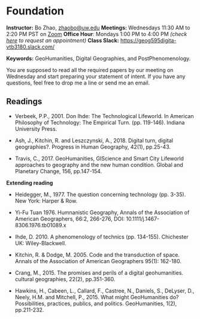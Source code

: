 # Foundation

**Instructor:** Bo Zhao, zhaobo@uw.edu
**Meetings:**  Wednesdays 11:30 AM to 2:20 PM PST on [Zoom](https://washington.zoom.us/j/98010412438)
**Office Hour**: Mondays 1:00 PM to 4:00 PM *(check [here](https://calendar.google.com/calendar/u/0/selfsched?sstoken=UUZvU2gxXzVlZnZpfGRlZmF1bHR8NzM4ODA5MzUyNjAxZDU2Y2ViNTZiMzk2ZmM0N2VmNzI) to request an appointment)*
**Class Slack:** https://geog595digita-vtb3180.slack.com/

**Keywords:** GeoHumanities, Digital Geographies, and PostPhenomenology.

 You are supposed to read all the required papers by our meeting on Wednesday and start preparing your statement of intent. If you have any questions, feel free to drop me a line or send me an email.

## Readings

* Verbeek, P.P., 2001. Don Ihde: The Technological Lifeworld. In American Philosophy of Technology: The Empirical Turn. (pp. 119-146). Indiana University Press.

* Ash, J., Kitchin, R. and Leszczynski, A., 2018. Digital turn, digital geographies?. Progress in Human Geography, 42(1), pp.25-43.

* Travis, C., 2017. GeoHumanities, GIScience and Smart City Lifeworld approaches to geography and the new human condition. Global and Planetary Change, 156, pp.147-154.

**Extending reading**

* Heidegger, M., 1977. The question concerning technology (pp. 3-35). New York: Harper & Row.

* Yi-Fu Tuan 1976. Humnanistic Geography, Annals of the Association of American Geographers, 66:2, 266-276, DOI: 10.1111/j.1467-8306.1976.tb01089.x

* Ihde, D. 2010. A phenomenology of technics (pp. 134-155). Chichester UK: Wiley-Blackwell.

* Kitchin, R. & Dodge, M. 2005. Code and the transduction of space. Annals of the Association of American Geographers 95(1): 162-180.

* Crang, M., 2015. The promises and perils of a digital geohumanities. cultural geographies, 22(2), pp.351-360.

* Hawkins, H., Cabeen, L., Callard, F., Castree, N., Daniels, S., DeLyser, D., Neely, H.M. and Mitchell, P., 2015. What might GeoHumanities do? Possibilities, practices, publics, and politics. GeoHumanities, 1(2), pp.211-232.
